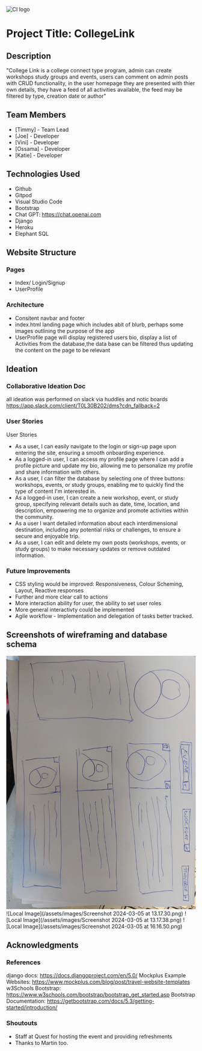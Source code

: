 ![CI logo](https://codeinstitute.s3.amazonaws.com/fullstack/ci_logo_small.png)

# Project Title: CollegeLink

## Description
"College Link is a college connect type program, admin can create workshops study groups and events, users can comment on admin posts with CRUD functionality, in the user homepage they are presented with thier own details, they have a feed of all activities available, the feed may be filtered by type, creation date or author"

## Team Members

- [Timmy] - Team Lead
- [Joe] - Developer
- [Vini] - Developer
- [Ossama] - Developer
- [Katie] - Developer

## Technologies Used
- Github
- Gitpod
- Visual Studio Code
- Bootstrap
- Chat GPT: https://chat.openai.com
- Django
- Heroku
- Elephant SQL

## Website Structure
### Pages
- Index/ Login/Signup
- UserProfile

### Architecture 
- Consitent navbar and footer
- index.html landing page which includes abit of blurb, perhaps some images outlining the purpose of the app
- UserProfile page will display registered users bio, display a list of Activities from the database,the data base can be filtered thus updating the content on the page to be relevant

## Ideation

### Collaborative Ideation Doc
all ideation was performed on slack via huddles and notic boards https://app.slack.com/client/T0L30B202/dms?cdn_fallback=2


### User Stories
User Stories
- As a user, I can easily navigate to the login or sign-up page upon entering the site, ensuring a smooth onboarding experience.
- As a logged-in user, I can access my profile page where I can add a profile picture and update my bio, allowing me to personalize my profile and share information with others.
- As a user, I can filter the database by selecting one of three buttons: workshops, events, or study groups, enabling me to quickly find the type of content I'm interested in.
- As a logged-in user, I can create a new workshop, event, or study group, specifying relevant details such as date, time, location, and description, empowering me to organize and promote activities within the community.
- As a user  I want detailed information about each interdimensional destination, including any potential risks or challenges, to ensure a secure and enjoyable trip.
- As a user, I can edit and delete my own posts (workshops, events, or study groups) to make necessary updates or remove outdated information.


### Future Improvements
- CSS styling would be improved: Responsiveness, Colour Scheming, Layout, Reactive responses
- Further and more clear call to actions
- More interaction ability for user, the ability to set user roles
- More general interactivty could be implemented
- Agile workflow - Implementation and delegation of tasks better tracked.

## Screenshots of wireframing and database schema
![Local Image](/assets/images/20240305_114724.jpg)
![Local Image](/assets/images/Screenshot 2024-03-05 at 13.17.30.png)
![Local Image](/assets/images/Screenshot 2024-03-05 at 13.17.38.png)
![Local Image](/assets/images/Screenshot 2024-03-05 at 16.16.50.png)


## Acknowledgments

### References
django docs: https://docs.djangoproject.com/en/5.0/
Mockplus Example Websites: https://www.mockplus.com/blog/post/travel-website-templates
w3Schools Bootstrap: https://www.w3schools.com/bootstrap/bootstrap_get_started.asp
Bootstrap Documentation: https://getbootstrap.com/docs/5.3/getting-started/introduction/

### Shoutouts
- Staff at Quest for hosting the event and providing refreshments
- Thanks to Martin too.






